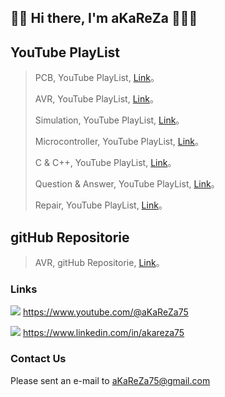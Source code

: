## 👋🏽 Hi there, I'm aKaReZa 👨🏽‍💻

YouTube PlayList
-------------

> PCB, YouTube PlayList, [Link](https://www.youtube.com/playlist?list=PLDdvbHxhit_W--r5IEt43l0Vvq7jrmNnc)。
> 
> AVR, YouTube PlayList, [Link](https://www.youtube.com/playlist?list=PLDdvbHxhit_Wx2JMPtw0zOPWzKg26iM7O)。
> 
> Simulation, YouTube PlayList, [Link](https://www.youtube.com/playlist?list=PLDdvbHxhit_Vf8L-iqs1Ghmh3y3YMZl1j)。
> 
> Microcontroller, YouTube PlayList, [Link](https://www.youtube.com/playlist?list=PLDdvbHxhit_X3Aj13pAqfhCX3Dn080p6r)。
> 
> C & C++, YouTube PlayList, [Link](https://www.youtube.com/playlist?list=PLDdvbHxhit_W9vpcuL50-rDclk618TX1m)。
> 
> Question & Answer, YouTube PlayList, [Link](https://www.youtube.com/playlist?list=PLDdvbHxhit_UshAdCjgSqWPBRVwbOWHef)。
> 
> Repair, YouTube PlayList, [Link](https://www.youtube.com/playlist?list=PLDdvbHxhit_V9iBONUs84wzHkYQkxk7gm)。

gitHub Repositorie
-------------
> AVR, gitHub Repositorie, [Link](https://github.com/aKaReZa75/AVR)。

### Links

[![](https://img.shields.io/badge/You-Tube-red)](https://www.youtube.com/@aKaReZa75) <https://www.youtube.com/@aKaReZa75>

[![](https://img.shields.io/badge/Linked-in-white)](https://www.linkedin.com/in/akareza75) <https://www.linkedin.com/in/akareza75>

### Contact Us
Please sent an e-mail to aKaReZa75@gmail.com
